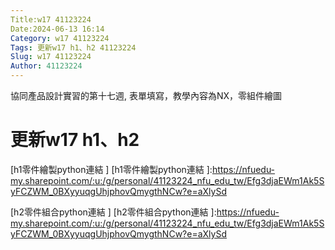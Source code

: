 ```yaml
---
Title:w17 41123224
Date:2024-06-13 16:14
Category: w17 41123224 
Tags: 更新w17 h1、h2 41123224
Slug: w17 41123224
Author: 41123224
---
```


協同產品設計實習的第十七週, 表單填寫，教學內容為NX，零組件繪圖

<!-- PELICAN_END_SUMMARY -->

  # 更新w17 h1、h2
[h1零件繪製python連結 ]
[h1零件繪製python連結 ]:https://nfuedu-my.sharepoint.com/:u:/g/personal/41123224_nfu_edu_tw/Efg3djaEWm1Ak5SyFCZWM_0BXyyuqgUhjphovQmygthNCw?e=aXlySd

[h2零件組合python連結 ]
[h2零件組合python連結 ]:https://nfuedu-my.sharepoint.com/:u:/g/personal/41123224_nfu_edu_tw/Efg3djaEWm1Ak5SyFCZWM_0BXyyuqgUhjphovQmygthNCw?e=aXlySd
